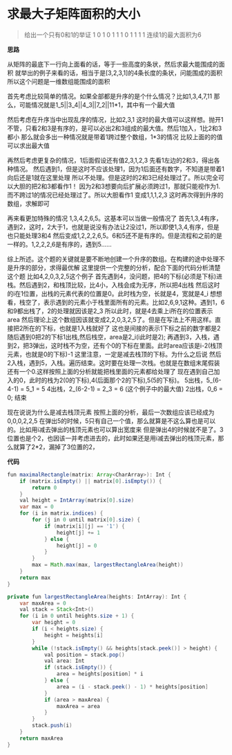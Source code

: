 # 求最大子矩阵面积的大小

> 给出一个只有0和1的举证 1 0 1 0 1 1 1 0 1 1 1 1 连续1的最大面积为6

**思路**

从矩阵的最底下一行向上面看的话，等于一些高度的条状，然后求最大能围成的面积 就举出的例子来看的话，相当于是\[3,2,3,1\]的4条长度的条状，问能围成的面积 所以这个问题是一维数组能围成的面积

首先考虑比较简单的情况。如果全部都是升序的是个什么情况？比如1,3,4,7,11 那么，可能情况就是1_5\|\|3_4\|\|4_3\|\|7_2\|\|11\*1，其中有一个最大值

然后考虑在升序当中出现乱序的情况，比如2,3,1 这时的最大值可以这样想。抛开1不管，只看2和3是有序的，是可以必出2和3组成的最大值。然后1加入，1比2和3都小 那么就会多出一种情况就是带着1跨过整个数组，1\*3的情况 比较上面的的值可以求出最大值

再然后考虑更复杂的情况，1后面假设还有值2,3,1,2,3 先看1左边的2和3，得出各种情况。 然后遇到1，但是这时不应该处理1，因为1后面还有数字，不知道是带着1向后还是1就在这里处理 所以不处理。但是这时的2和3已经处理过了。所以完全可以大胆的把2和3都看作1！ 因为2和3想要向后扩展必须跨过1，那就只能视作为1.而不跨过1的情况已经处理过了。所以大胆看作1 变成1,1,1,2,3 这时再次得到升序的数组，求解即可

再来看更加特殊的情况 1,3,4,2,6,5。这基本可以当做一般情况了 首先1,3,4有序，遇到2，这时，2大于1，也就是说没有办法让2没过1，所以即使1,3,4,有序，但是也只能处理3和4 然后变成1,2,2,2,6,5。6和5还不是有序的。但是流程和之前的是一样的。1,2,2,2,6是有序的，遇到5......

综上所述。这个题的关键就是要不断地创建一个升序的数组。在构建的途中处理不是升序的部分，求得最优解 这里提供一个完整的分析，配合下面的代码分析清楚这个题 比如4,2,0,3,2,5这个例子 首先遇到4，没问题，把4的下标\(必须是下标\)进栈。然后遇到2，和栈顶比较，比4小，入栈会成为无序，所以把4出栈 然后这时的i在1位置，出栈的元素代表的位置是0。此时栈为空，长就是4，宽就是4_i 想想看，栈空了，表示遇到的元素小于栈里面所有的元素。比如2,6,9,1这种。遇到1，6和9都出栈了，2的处理就因该是2_3 所以此时，就是4去乘上i所在的位置表示area 然后理论上这个数组因该就变成2,2,0,3,2,5了。但是在写法上不用这样。直接把2所在的下标，也就是1入栈就好了 这也是间接的表示1下标之前的数字都是2 随后遇到0把2的下标1出栈,然后栈空，area是2_i\(i此时是2\); 再遇到3，入栈，遇到2，把3弹出，这时栈不为空，还有个0的下标在里面。此时area应该是i-2\(栈顶元素，也就是0的下标\)-1 这里注意，一定是减去栈顶的下标。为什么之后说 然后2入栈，遇到5，入栈。遍历结束。这时要在处理一次栈。也就是在数组末尾假装还有一个0.这样按照上面的分析就能把栈里面的元素都给处理了 现在遇到自己加入的0，此时的栈为2\(0的下标\),4\(后面那个2的下标\),5\(5的下标\)。 5出栈，5_\(6-4-1\) = 5_1 = 5 4出栈，2_\(6-2-1\) = 2_3 = 6 \(这个例子中的最大值\) 2出栈，0_6 = 0; 结束

现在说说为什么是减去栈顶元素 按照上面的分析，最后一次数组应该已经成为0,0,0,2,2,5 在弹出5的时候，5只有自己一个值，那么就算是不这么算也是可以的。比如用i减去弹出的栈顶元素也可以算出宽度来 但是弹出4的时候就不是了。3位置也是个2，也因该一并考虑进去的，此时如果还是用i减去弹出的栈顶元素，那么就算了2\*2，漏掉了3位置的2，

**代码**

```java
fun maximalRectangle(matrix: Array<CharArray>): Int {
    if (matrix.isEmpty() || matrix[0].isEmpty()) {
        return 0
    }
    val height = IntArray(matrix[0].size)
    var max = 0
    for (i in matrix.indices) {
        for (j in 0 until matrix[0].size) {
            if (matrix[i][j] == '1') {
                height[j] += 1
            } else {
                height[j] = 0
            }
        }
        max = Math.max(max, largestRectangleArea(height))
    }
    return max
}

private fun largestRectangleArea(heights: IntArray): Int {
    var maxArea = 0
    val stack = Stack<Int>()
    for (i in 0 until heights.size + 1) {
        var height = 0
        if (i < heights.size) {
            height = heights[i]
        }
        while (!stack.isEmpty() && heights[stack.peek()] > height) {
            val position = stack.pop()
            val area: Int
            if (stack.isEmpty()) {
                area = heights[position] * i
            } else {
                area = (i - stack.peek() - 1) * heights[position]
            }
            if (area > maxArea) {
                maxArea = area
            }
        }
        stack.push(i)
    }
    return maxArea
}
```

